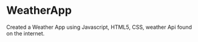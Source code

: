 # WeatherApp
Created a Weather App using Javascript, HTML5, CSS, weather Api found on the internet.
